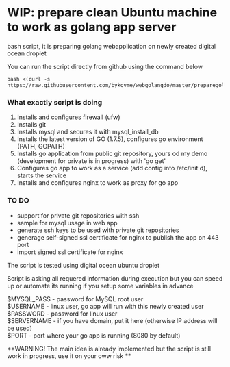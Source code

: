 # WIP: prepare clean Ubuntu machine to work as golang app server
bash script, it is preparing golang webapplication on newly created digital ocean droplet

You can run the script directly from github using the command below

```
bash <(curl -s https://raw.githubusercontent.com/bykovme/webgolangdo/master/preparegolangapp.sh)
```

### What exactly script is doing
1. Installs and configures firewall (ufw)
2. Installs git
3. Installs mysql and secures it with mysql_install_db
4. Installs the latest version of GO (1.7.5), configures go environment (PATH, GOPATH)
5. Installs go application from public git repository, yours od my demo (development for private is in progress) with 'go get'
6. Configures go app to work as a service (add config into /etc/init.d), starts the service
7. Installs and configures nginx to work as proxy for go app

### TO DO
- support for private git repositories with ssh
- sample for mysql usage in web app
- generate ssh keys to be used with private git repositories
- generage self-signed ssl certificate for nginx to publish the app on 443 port
- import signed ssl certificate for nginx

The script is tested using digital ocean ubuntu droplet

Script is asking all requered information during execution but you can speed up or automate its running if you setup some variables in advance

$MYSQL_PASS - password for MySQL root user  
$USERNAME - linux user, go app will run with this newly created user  
$PASSWORD - password for linux user  
$SERVERNAME - if you have domain, put it here (otherwise IP address will be used)  
$PORT - port where your go app is running (8080 by default)  

**WARNING! The main idea is already implemented but the script is still work in progress, use it on your oww risk  **



